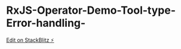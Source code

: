 # RxJS-Operator-Demo-Tool-type-Error-handling-

[Edit on StackBlitz ⚡️](https://stackblitz.com/edit/ngx-highlightjs-cky5zx)